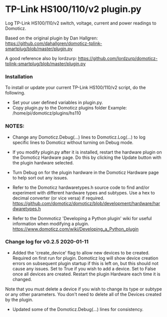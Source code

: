 # TP-Link HS100/110/v2 plugin.py
Log TP-Link HS100/110/v2 switch, voltage, current and power readings to Domoticz.

Based on the original plugin by Dan Hallgren:
https://github.com/dahallgren/domoticz-tplink-smartplug/blob/master/plugin.py

A good reference also by lordzurp:
https://github.com/lordzurp/domoticz-tplink-smartplug/blob/master/plugin.py

### Installation
To install or update your current TP-Link HS100/110/v2 script, do the following.
* Set your user defined variables in plugin.py.
* Copy plugin.py to the Domoticz plugins folder
Example: /home/pi/domoticz/plugins/hs110

### NOTES:
* Change any Domoticz.Debug(...) lines to Domoticz.Log(...) to log specific lines to Domoticz without turning on Debug mode. 

* If you modify plugin.py after it is installed, restart the hardware plugin on the Domoticz Hardware page.  Do this by clicking the Update button with the plugin hardware selected.

* Turn Debug on for the plugin hardware in the Domoticz Hardware page to help sort out any issues.

* Refer to the Domoticz hardwaretypes.h source code to find and/or experiment with different hardware types and subtypes. Use a hex to decimal converter (or vice versa) if required.
https://github.com/domoticz/domoticz/blob/development/hardware/hardwaretypes.h

* Refer to the Dommoticz 'Developing a Python plugin' wiki for useful information when modifying a plugin.
https://www.domoticz.com/wiki/Developing_a_Python_plugin

### Change log for v0.2.5 2020-01-11
* Added the 'create_device' flag to allow new devices to be created. Required on first run for plugin. Domoticz log will show device creation errors on subsequent plugin startup if this is left on, but this should not cause any issues.  Set to True if you wish to add a device.  Set to False once all devices are created.  Restart the plugin Hardware each time it is changed.

Note that you must delete a device if you wish to change its type or subtype or any other parameters.  You don't need to delete all of the Devices created by the plugin.

* Updated some of the Domoticz.Debug(...) lines for consistency.
